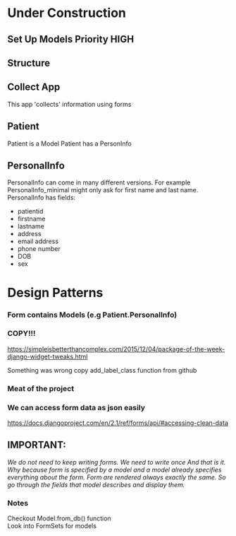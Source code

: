 # Under Construction 

## Set Up Models __Priority HIGH__

## Structure
## Collect App
This app 'collects' information using forms
## Patient
Patient is a Model
Patient has a PersonInfo
## PersonalInfo
PersonalInfo can come in many different versions. For example PersonalInfo_minimal
might only ask for first name and last name.
PersonalInfo has fields:
- patientid
- firstname
- lastname
- address
- email address
- phone number
- DOB
- sex


# Design Patterns
### Form contains Models (e.g Patient.PersonalInfo)

### COPY!!!
https://simpleisbetterthancomplex.com/2015/12/04/package-of-the-week-django-widget-tweaks.html

Something was wrong
copy add_label_class function from github

### Meat of the project
### We can access form data as json easily
https://docs.djangoproject.com/en/2.1/ref/forms/api/#accessing-clean-data

## IMPORTANT: 
*We do not need to keep writing forms. We need to write once And that is it.
Why because form is specified by a model and a model already specifies
everything about the form. Form are rendered always exactly the same. So go
through the fields that model describes and display them.*


### Notes
Checkout Model.from_db() function  
Look into FormSets for models